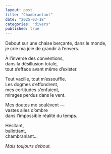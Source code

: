 ```yaml
---
layout: post
title: "Chambranlant"
date: "2025-03-18"
categories: "divers"
published: true
---
```


Debout sur une chaise berçante, dans le monde,  
je crie ma joie de grandir à l’envers.  

À l’inverse des conventions,  
dans la désillusion totale,  
tout s’efface avant même d’exister.  

Tout vacille, tout m’essouffle.  
Les dogmes s’effondrent,  
mes certitudes s’enfuient,  
mirages perdus dans le vent.  

Mes doutes me soulèvent —  
vastes ailes d’ombre  
dans l’impossible réalité du temps.  

Hésitant,  
ballottant,  
chambranlant...  

*Mais toujours debout.*
